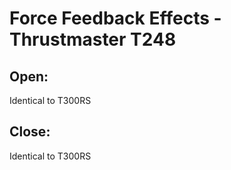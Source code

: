 # Force Feedback Effects - Thrustmaster T248

## Open: 
Identical to T300RS

## Close:
Identical to T300RS
